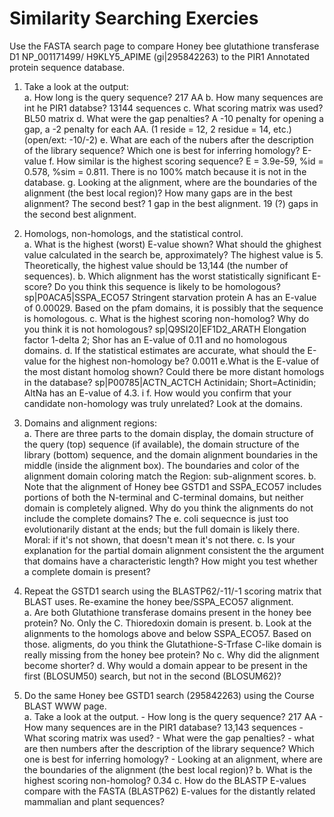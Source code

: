 # Similarity Searching Exercies

Use the FASTA search page to compare Honey bee glutathione transferase D1 NP_001171499/ H9KLY5_APIME (gi|295842263) to the PIR1 Annotated protein sequence database.

1. Take a look at the output:  
	a. How long is the query sequence? 217 AA
	b. How many sequences are int he PIR1 databse? 13144 sequences
	c. What scoring matrix was used? BL50 matrix
	d. What were the gap penalties? A -10 penalty for opening a gap, a -2 penalty for each AA. (1 reside = 12, 2 residue = 14, etc.) (open/ext: -10/-2)
	e. What are each of the nubers after the description of the library sequence? Which one is best for inferring homology? E-value
	f. How similar is the highest scoring sequence? E = 3.9e-59, %id = 0.578, %sim = 0.811. There is no 100% match because it is not in the database.
	g. Looking at the alignment, where are the boundaries of the alignment (the best local region)? How many gaps are in the best alignment? The second best? 1 gap in the best alignment. 19 (?) gaps in the second best alignment.

2. Homologs, non-homologs, and the statistical control.  
	a. What is the highest (worst) E-value shown? What should the ghighest value calculated in the search be, approximately? The highest value is 5. Theoretically, the highest value should be 13,144 (the number of sequences).
	b. Which alignment has the worst statistically significant E-score? Do you think this sequence is likely to be homologous? sp|P0ACA5|SSPA_ECO57 Stringent starvation protein A has an E-value of 0.00029. Based on the pfam domains, it is possibly that the sequence is homologous.
	c. What is the highest scoring non-homolog? Why do you think it is not homologous? sp|Q9SI20|EF1D2_ARATH Elongation factor 1-delta 2; Shor has an E-value of 0.11 and no homologous domains.
	d. If the statistical estimates are accurate, what should the E-value for the highest non-homology be? 0.0011
	e.What is the E-value of the most distant homolog shown? Could there be more distant homologs in the database? sp|P00785|ACTN_ACTCH Actinidain; Short=Actinidin; AltNa has an E-value of 4.3.
i	f. How would you confirm that your candidate non-homology was truly unrelated?  Look at the domains.

3. Domains and alignment regions:  
	a. There are three parts to the domain display, the domain structure of the query (top) sequence (if available), the domain structure of the library (bottom) sequence, and the domain alignment boundaries in the middle (inside the alignment box). The boundaries and color of the alignment domain coloring match the Region: sub-alignment scores.
	b. Note that the alignment of Honey bee GSTD1 and SSPA_ECO57 includes portions of both the N-terminal and C-terminal domains, but neither domain is completely aligned. Why do you think the alignments do not include the complete domains? The e. coli sequecnce is just too evolutionarily distant at the ends; but the full domain is likely there. Moral: if it's not shown, that doesn't mean it's not there.
	c. Is your explanation for the partial domain alignment consistent the the argument that domains have a characteristic length? How might you test whether a complete domain is present?

4. Repeat the GSTD1 search using the BLASTP62/-11/-1 scoring matrix  that BLAST uses. Re-examine the honey bee/SSPA_ECO57 alignment.  
	a. Are both Glutathione transferase domains present in the honey bee protein? No. Only the C. Thioredoxin domain is present.
	b. Look at the alignments to the homologs above and below SSPA_ECO57. Based on those. aligments, do you think the Glutathione-S-Trfase C-like domain is really missing from the honey bee protein? No
	c. Why did the alignment become shorter? 
	d. Why would a domain appear to be present in the first (BLOSUM50) search, but not in the second (BLOSUM62)?

5. Do the same Honey bee GSTD1 search (295842263) using the Course BLAST WWW page.  
	a. Take a look at the output. 
		- How long is the query sequence? 217 AA
		- How many sequences are in the PIR1 database? 13,143 sequences
		- What scoring matrix was used?
		- What were the gap penalties?
		- what are then numbers after the description of the library sequence? Which one is best for inferring homology?
		- Looking at an alignment, where are the boundaries of the alignment (the best local region)?
	b. What is the highest scoring non-homolog? 0.34
	c. How do the BLASTP E-values compare with the FASTA (BLASTP62) E-values for the distantly related mammalian and plant sequences?
